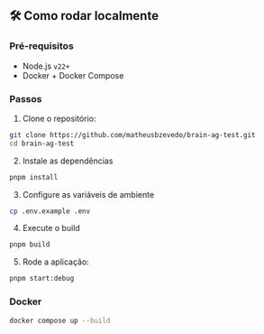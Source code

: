 ## 🛠️ Como rodar localmente

### Pré-requisitos

- Node.js `v22+`
- Docker + Docker Compose

### Passos

1. Clone o repositório:

```bash
git clone https://github.com/matheusbzevedo/brain-ag-test.git
cd brain-ag-test
```

2. Instale as dependências

```bash
pnpm install
```

3. Configure as variáveis de ambiente

```bash
cp .env.example .env
```

4. Execute o build

```bash
pnpm build
```

5. Rode a aplicação:

```bash
pnpm start:debug
```

### Docker

```bash
docker compose up --build
```
